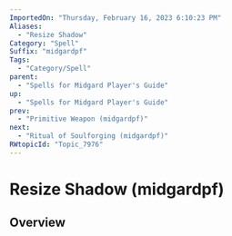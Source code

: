 ```yaml
---
ImportedOn: "Thursday, February 16, 2023 6:10:23 PM"
Aliases:
  - "Resize Shadow"
Category: "Spell"
Suffix: "midgardpf"
Tags:
  - "Category/Spell"
parent:
  - "Spells for Midgard Player's Guide"
up:
  - "Spells for Midgard Player's Guide"
prev:
  - "Primitive Weapon (midgardpf)"
next:
  - "Ritual of Soulforging (midgardpf)"
RWtopicId: "Topic_7976"
---
```

# Resize Shadow (midgardpf)
## Overview
